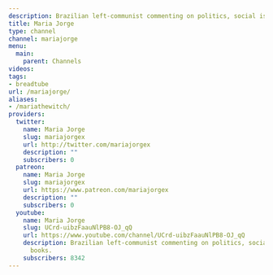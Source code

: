 ```yaml
---
description: Brazilian left-communist commenting on politics, social issues, and books.
title: Maria Jorge
type: channel
channel: mariajorge
menu:
  main:
    parent: Channels
videos:
tags:
- breadtube
url: /mariajorge/
aliases:
- /mariathewitch/
providers:
  twitter:
    name: Maria Jorge
    slug: mariajorgex
    url: http://twitter.com/mariajorgex
    description: ""
    subscribers: 0
  patreon:
    name: Maria Jorge
    slug: mariajorgex
    url: https://www.patreon.com/mariajorgex
    description: ""
    subscribers: 0
  youtube:
    name: Maria Jorge
    slug: UCrd-uibzFaauNlPB8-OJ_qQ
    url: https://www.youtube.com/channel/UCrd-uibzFaauNlPB8-OJ_qQ
    description: Brazilian left-communist commenting on politics, social issues, and
      books.
    subscribers: 8342
---
```

